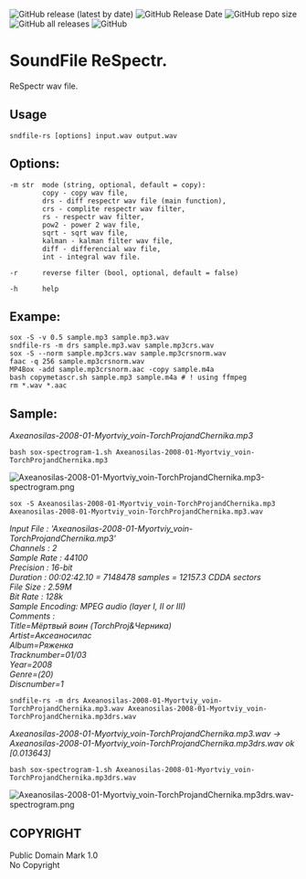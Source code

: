 ![GitHub release (latest by date)](https://img.shields.io/github/v/release/Sound-Linux-More/sndfile-rs)
![GitHub Release Date](https://img.shields.io/github/release-date/Sound-Linux-More/sndfile-rs)
![GitHub repo size](https://img.shields.io/github/repo-size/Sound-Linux-More/sndfile-rs)
![GitHub all releases](https://img.shields.io/github/downloads/Sound-Linux-More/sndfile-rs/total)
![GitHub](https://img.shields.io/github/license/Sound-Linux-More/sndfile-rs)

# SoundFile ReSpectr.

ReSpectr wav file.

## Usage

```
sndfile-rs [options] input.wav output.wav
```

## Options:

```
-m str  mode (string, optional, default = copy):  
        copy - copy wav file,  
        drs - diff respectr wav file (main function),  
        crs - complite respectr wav filter,  
        rs - respectr wav filter,  
        pow2 - power 2 wav file,  
        sqrt - sqrt wav file,  
        kalman - kalman filter wav file,  
        diff - differencial wav file,  
        int - integral wav file.  

-r      reverse filter (bool, optional, default = false)

-h      help
```

## Exampe:

```
sox -S -v 0.5 sample.mp3 sample.mp3.wav  
sndfile-rs -m drs sample.mp3.wav sample.mp3crs.wav  
sox -S --norm sample.mp3crs.wav sample.mp3crsnorm.wav  
faac -q 256 sample.mp3crsnorm.wav  
MP4Box -add sample.mp3crsnorm.aac -copy sample.m4a  
bash copymetascr.sh sample.mp3 sample.m4a # ! using ffmpeg  
rm *.wav *.aac  
```

## Sample:

_Axeanosilas-2008-01-Myortviy_voin-TorchProjandChernika.mp3_

```
bash sox-spectrogram-1.sh Axeanosilas-2008-01-Myortviy_voin-TorchProjandChernika.mp3
```

![Axeanosilas-2008-01-Myortviy_voin-TorchProjandChernika.mp3-spectrogram.png](https://raw.githubusercontent.com/zvezdochiot/sndfile-rs/master/images/Axeanosilas-2008-01-Myortviy_voin-TorchProjandChernika.mp3-spectrogram.png)

```
sox -S Axeanosilas-2008-01-Myortviy_voin-TorchProjandChernika.mp3 Axeanosilas-2008-01-Myortviy_voin-TorchProjandChernika.mp3.wav
```

_Input File     : 'Axeanosilas-2008-01-Myortviy_voin-TorchProjandChernika.mp3'_  
_Channels       : 2_  
_Sample Rate    : 44100_  
_Precision      : 16-bit_  
_Duration       : 00:02:42.10 = 7148478 samples = 12157.3 CDDA sectors_  
_File Size      : 2.59M_  
_Bit Rate       : 128k_  
_Sample Encoding: MPEG audio (layer I, II or III)_  
_Comments       :_  
_Title=Мёртвый воин (TorchProj&Черника)_  
_Artist=Аксеаносилас_  
_Album=Ряженка_  
_Tracknumber=01/03_  
_Year=2008_  
_Genre=(20)_  
_Discnumber=1_  

```
sndfile-rs -m drs Axeanosilas-2008-01-Myortviy_voin-TorchProjandChernika.mp3.wav Axeanosilas-2008-01-Myortviy_voin-TorchProjandChernika.mp3drs.wav  
```
_Axeanosilas-2008-01-Myortviy_voin-TorchProjandChernika.mp3.wav -> Axeanosilas-2008-01-Myortviy_voin-TorchProjandChernika.mp3drs.wav ok [0.013643]_

```
bash sox-spectrogram-1.sh Axeanosilas-2008-01-Myortviy_voin-TorchProjandChernika.mp3drs.wav
```

![Axeanosilas-2008-01-Myortviy_voin-TorchProjandChernika.mp3drs.wav-spectrogram.png](https://raw.githubusercontent.com/zvezdochiot/sndfile-rs/master/images/Axeanosilas-2008-01-Myortviy_voin-TorchProjandChernika.mp3drs.wav-spectrogram.png)

## COPYRIGHT

Public Domain Mark 1.0  
 No Copyright
